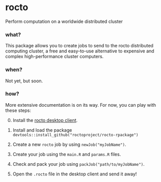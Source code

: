 # rocto
Perform computation on a worldwide distributed cluster

### what?
This package allows you to create jobs to send to the rocto distributed computing cluster, a free and easy-to-use alternative to expensive and complex high-performance cluster computers.

### when?
Not yet, but soon.

### how?
More extensive documentation is on its way. For now, you can play with these steps:

0. Install the [rocto desktop client](https://github.com/roctoproject/rocto-client/releases).

1. Install and load the package `devtools::install_github("roctoproject/rocto-rpackage")`

2. Create a new `rocto` job by using `newJob("myJobName")`.

3. Create your job using the `main.R` and `params.R` files.

4. Check and pack your job using `packJob("path/to/myJobName")`.

5. Open the `.rocto` file in the desktop client and send it away!
